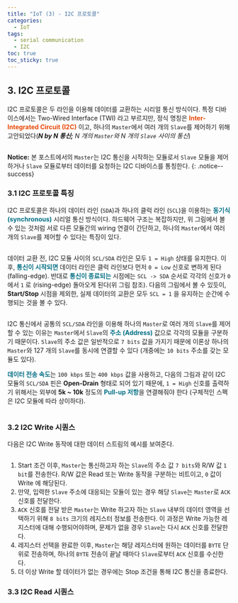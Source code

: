 ```yaml
---
title: "IoT (3) - I2C 프로토콜"
categories:
  - IoT
tags:
  - serial communication
  - I2C
toc: true
toc_sticky: true
---
```


## 3. I2C 프로토콜

I2C 프로토콜은 두 라인을 이용해 데이터를 교환하는 시리얼 통신 방식이다. 특정 디바이스에서는 Two-Wired Interface (TWI) 라고 부르지만, 정식 명칭은 <span style="color:#E84A08"><b>Inter-Integrated Circuit (I2C)</b></span> 이고, 하나의 `Master`에서 여러 개의 `Slave`를 제어하기 위해 고안되었다(***N by N 통신;*** *N 개의 `Master`와 N 개의 `Slave` 사이의 통신*)

<figure style="width: 100%">
  <img src="{{ site.url }}{{ site.baseurl }}/assets/images/i2c-fig-1.png" alt="">
</figure>

**Notice:** 본 포스트에서의 `Master`는 I2C 통신을 시작하는 모듈로서 `Slave` 모듈을 제어하거나 `Slave` 모듈로부터 데이터를 요청하는 I2C 디바이스를 통칭한다.
{: .notice--success}


### 3.1 I2C 프로토콜 특징

I2C 프로토콜은 하나의 데이터 라인 (`SDA`)과 하나의 클럭 라인 (`SCL`)을 이용하는  <span style="color:#057085"><b>동기식 (synchronous)</b></span> 시리얼 통신 방식이다. 하드웨어 구조는 복잡하지만, 위 그림에서 볼 수 있는 것처럼 서로 다른 모듈간의 wiring 연결이 간단하고, 하나의 `Master`에서 여러 개의 `Slave`를 제어할 수 있다는 특징이 있다.

<figure style="width: 100%">
  <img src="{{ site.url }}{{ site.baseurl }}/assets/images/i2c-fig-2.png" alt="">
</figure>

데이터 교환 전, I2C 모듈 사이의 `SCL/SDA` 라인은 모두 `1 = High` 상태를 유지한다. 이후, <span style="color:#057085"><b>통신이 시작되면</b></span> 데이터 라인은 클럭 라인보다 먼저 `0 = Low` 신호로 변하게 된다 (falling-edge). 반대로 <span style="color:#057085"><b>통신이 종료되는</b></span> 시점에는 `SCL -> SDA` 순서로 각각의 신호가 `0` 에서 `1` 로 (rising-edge) 돌아오게 된다(위 그림 참조). 다음의 그림에서 볼 수 있듯이, **Start/Stop** 시점을 제외한, 실제 데이터의 교환은 모두 `SCL = 1` 을 유지하는 순간에 수행되는 것을 볼 수 있다.

<figure style="width: 100%">
  <img src="{{ site.url }}{{ site.baseurl }}/assets/images/i2c-fig-3.png" alt="">
</figure>

I2C 통신에서 공통의 `SCL/SDA` 라인을 이용해 하나의 `Master`로 여러 개의 `Slave`를 제어할 수 있는 이유는 `Master`에서 `Slave`의 <span style="color:#057085"><b>주소 (Address)</b></span> 값으로 각각의 모듈을 구분하기 때문이다. `Slave`의 주소 값은 일반적으로 `7 bits` 값을 가지기 때문에 이론상 하나의 `Master`와 127 개의 `Slave`를 동시에 연결할 수 있다 (개중에는 `10 bits` 주소를 갖는 모듈도 있다).

<span style="color:#057085"><b>데이터 전송 속도</b></span>는 `100 kbps` 또는 `400 kbps` 값을 사용하고, 다음의 그림과 같이 I2C 모듈의 `SCL/SDA` 핀은  **Open-Drain** 형태로 되어 있기 때문에, `1 = High` 신호를 출력하기 위해서는 외부에 **5k ~ 10k** 정도의 <span style="color:#057085"><b>Pull-up 저항</b></span>을 연결해줘야 한다 (구체적인 스펙은 I2C 모듈에 따라 상이하다).

<figure style="width: 100%">
  <img src="{{ site.url }}{{ site.baseurl }}/assets/images/i2c-fig-3p5.png" alt="">
</figure>

### 3.2 I2C Write 시퀀스

다음은 I2C Write 동작에 대한 데이터 스트림의 예시를 보여준다.

<figure style="width: 100%">
  <img src="{{ site.url }}{{ site.baseurl }}/assets/images/i2c-fig-4.png" alt="">
</figure>

1. Start 조건 이후, `Master`는 통신하고자 하는 `Slave`의 주소 값 `7 bits`와 R/W 값 `1 bit`를 전송한다.
R/W 값은 Read 또는 Write 동작을 구분하는 비트이고, `0` 값이 Write 에 해당된다. 
2. 만약, 입력한 `Slave` 주소에 대응되는 모듈이 있는 경우 해당 `Slave`는 `Master`로 `ACK` 신호를 전달한다.
3. `ACK` 신호를 전달 받은 `Master`는 Write 하고자 하는 `Slave` 내부의 데이터 영역을 선택하기 위해 `8 bits` 크기의 레지스터 정보를 전송한다. 이 과정은 Write 가능한 레지스터에 대해 수행되어야하며, 문제가 없을 경우 `Slave`는 다시 `ACK` 신호를 전달한다.
4. 레지스터 선택을 완료한 이후, `Master`는 해당 레지스터에 원하는 데이터를 `BYTE` 단위로 전송하며, 하나의 `BYTE` 전송이 끝날 때마다 `Slave`로부터 `ACK` 신호를 수신한다.
5. 더 이상 Write 할 데이터가 없는 경우에는 Stop 조건을 통해 I2C 통신을 종료한다.

### 3.3 I2C Read 시퀀스

<!--주소가 10 bit 인 경우는 어떻게 주소를 보내는지 명시

 IoT (4) - I2C 프로토콜 예제 

대충 찾아보면 라이브러리는 다 있어

그래도 왜 그렇게 쓰이는지를 알아야 한다
-->